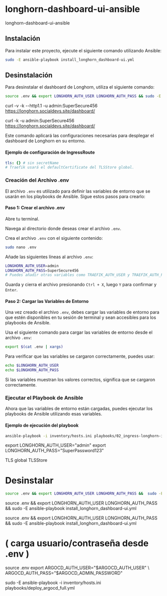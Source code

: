 # longhorn-dashboard-ui-ansible

longhorn-dashboard-ui-ansible

## Instalación

Para instalar este proyecto, ejecute el siguiente comando utilizando Ansible:

```bash
sudo -E ansible-playbook install_longhorn_dashboard-ui.yml
```

## Desinstalación

Para desinstalar el dashboard de Longhorn, utiliza el siguiente comando:

```bash
source .env && export LONGHORN_AUTH_USER LONGHORN_AUTH_PASS && sudo -E ansible-playbook uninstall_longhorn_dashboard-ui.yml
```

curl -v -k --http1.1 -u admin:SuperSecure456 https://longhorn.socialdevs.site/dashboard/

curl -k -u admin:SuperSecure456 https://longhorn.socialdevs.site/dashboard/

Este comando aplicará las configuraciones necesarias para desplegar el dashboard de Longhorn en su entorno.

#### Ejemplo de configuración de IngressRoute

```yaml
tls: {} # sin secretName
# Traefik usará el defaultCertificate del TLSStore global.
```

### Creación del Archivo .env

El archivo `.env` es utilizado para definir las variables de entorno que se usarán en los playbooks de Ansible. Sigue estos pasos para crearlo:

#### Paso 1: Crear el archivo .env

Abre tu terminal.

Navega al directorio donde deseas crear el archivo `.env`.

Crea el archivo `.env` con el siguiente contenido:

```bash
sudo nano .env
```

Añade las siguientes líneas al archivo `.env`:

```bash
LONGHORN_AUTH_USER=admin
LONGHORN_AUTH_PASS=SuperSecure456
# Puedes añadir otras variables como TRAEFIK_AUTH_USER y TRAEFIK_AUTH_PASS si lo necesitas
```

Guarda y cierra el archivo presionando `Ctrl + X`, luego `Y` para confirmar y `Enter`.

#### Paso 2: Cargar las Variables de Entorno

Una vez creado el archivo `.env`, debes cargar las variables de entorno para que estén disponibles en tu sesión de terminal y sean accesibles para los playbooks de Ansible.

Usa el siguiente comando para cargar las variables de entorno desde el archivo `.env`:

```bash
export $(cat .env | xargs)
```

Para verificar que las variables se cargaron correctamente, puedes usar:

```bash
echo $LONGHORN_AUTH_USER
echo $LONGHORN_AUTH_PASS
```

Si las variables muestran los valores correctos, significa que se cargaron correctamente.

### Ejecutar el Playbook de Ansible

Ahora que las variables de entorno están cargadas, puedes ejecutar los playbooks de Ansible utilizando esas variables.

#### Ejemplo de ejecución del playbook

```bash
ansible-playbook -i inventory/hosts.ini playbooks/02_ingress-longhorn-internal.yml
```

export LONGHORN_AUTH_USER="admin"
export LONGHORN_AUTH_PASS="SuperPassword123"

TLS global
TLSStore

# Desinstalar

```bash
source .env && export LONGHORN_AUTH_USER LONGHORN_AUTH_PASS &&  sudo -E ansible-playbook uninstall_longhorn_dashboard-ui.yml
```

source .env && export LONGHORN_AUTH_USER LONGHORN_AUTH_PASS && sudo -E ansible-playbook install_longhorn_dashboard-ui.yml

source .env && export LONGHORN_AUTH_USER LONGHORN_AUTH_PASS && sudo -E ansible-playbook install_longhorn_dashboard-ui.yml

# ( carga usuario/contraseña desde .env )

source .env
export ARGOCD_AUTH_USER="$ARGOCD_AUTH_USER" \
       ARGOCD_AUTH_PASS="$ARGOCD_ADMIN_PASSWORD"

sudo -E ansible-playbook -i inventory/hosts.ini playbooks/deploy_argocd_full.yml

